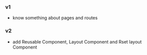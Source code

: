 ### v1
- know something about pages and routes

### v2
 - add Reusable Component, Layout Component and Rset layout Component